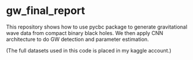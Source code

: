 # gw_final_report
This repository shows how to use pycbc package to generate gravitational wave data from compact binary black holes. We then apply CNN architecture to do GW detection and parameter estimation.

(The full datasets used in this code is placed in my kaggle account.)

